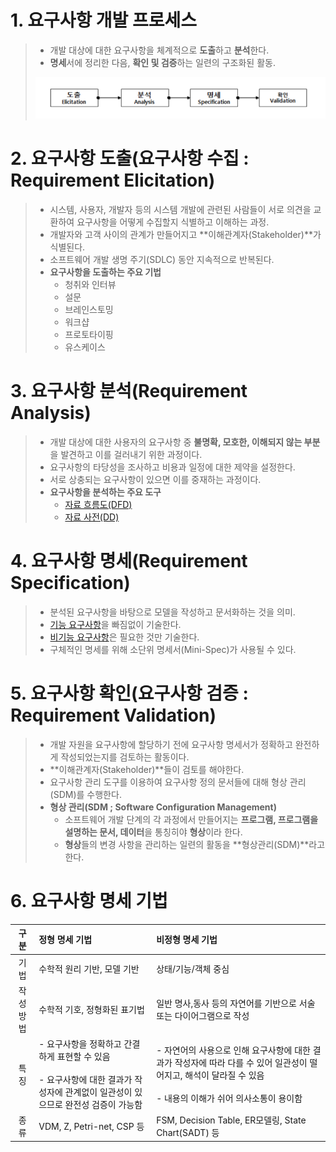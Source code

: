 # 1. 요구사항 개발 프로세스
> - 개발 대상에 대한 요구사항을 체계적으로 **도출**하고 **분석**한다.
> - **명세**서에 정리한 다음, **확인 및 검증**하는 일련의 구조화된 활동.
>
> ![alt text](./img/요구사항_개발_프로세스.png)

# 2. 요구사항 도출(요구사항 수집 : Requirement Elicitation)
> - 시스템, 사용자, 개발자 등의 시스템 개발에 관련된 사람들이 서로 의견을 교환하여 요구사항을 어떻게 수집할지 식별하고 이해하는 과정.
> - 개발자와 고객 사이의 관계가 만들어지고 **이해관계자(Stakeholder)**가 식별된다.
> - 소프트웨어 개발 생명 주기(SDLC) 동안 지속적으로 반복된다.
> - **요구사항을 도출하는 주요 기법**
>   - 청취와 인터뷰
>   - 설문
>   - 브레인스토밍
>   - 워크샵
>   - 프로토타이핑
>   - 유스케이스

# 3. 요구사항 분석(Requirement Analysis)
> - 개발 대상에 대한 사용자의 요구사항 중 **불명확, 모호한, 이해되지 않는 부분**을 발견하고 이를 걸러내기 위한 과정이다.
> - 요구사항의 타당성을 조사하고 비용과 일정에 대한 제약을 설정한다.
> - 서로 상충되는 요구사항이 있으면 이를 중재하는 과정이다.
> - **요구사항을 분석하는 주요 도구**
>   - [자료 흐름도(DFD)](./1_요구사항_확인/요구사항_분석.md)
>   - [자료 사전(DD)](./1_요구사항_확인/요구사항_분석.md)

# 4. 요구사항 명세(Requirement Specification)
> - 분석된 요구사항을 바탕으로 모델을 작성하고 문서화하는 것을 의미.
> - [기능 요구사항](./1_요구사항_확인/요구사상_정의.md)을 빠짐없이 기술한다.
> - [비기능 요구사항](./1_요구사항_확인/요구사상_정의.md)은 필요한 것만 기술한다.
> - 구체적인 명세를 위해 소단위 명세서(Mini-Spec)가 사용될 수 있다.

# 5. 요구사항 확인(요구사항 검증 : Requirement Validation)
> - 개발 자원을 요구사항에 할당하기 전에 요구사항 명세서가 정확하고 완전하게 작성되었는지를 검토하는 활동이다.
> - **이해관계자(Stakeholder)**들이 검토를 해야한다.
> - 요구사항 관리 도구를 이용하여 요구사항 정의 문서들에 대해 형상 관리(SDM)를 수행한다.
> - **형상 관리(SDM ; Software Configuration Management)**
>   - 소프트웨어 개발 단계의 각 과정에서 만들어지는 **프로그램, 프로그램을 설명하는 문서, 데이터**을 통칭히야 **형상**이라 한다.
>   - **형상**들의 변경 사항을 관리하는 일련의 활동을 **형상관리(SDM)**라고 한다.

# 6. 요구사항 명세 기법
|구분|정형 명세 기법|비정형 명세 기법|
|:---:|:---|:---|
|기법|수학적 원리 기반, 모델 기반|상태/기능/객체 중심|
|작성방법|수학적 기호, 정형화된 표기법|일반 명사,동사 등의 자연어를 기반으로 서술 또는 다이어그램으로 작성|
|특징| - 요구사항을 정확하고 간결하게 표현할 수 있음 <br><br> - 요구사항에 대한 결과가 작성자에 관계없이 일관성이 있으므로 완전성 검증이 가능함| - 자연어의 사용으로 인해 요구사항에 대한 결과가 작성자에 따라 다를 수 있어 일관성이 떨어지고, 해석이 달라질 수 있음 <br><br> - 내용의 이해가 쉬어 의사소통이 용이함|
|종류| VDM, Z, Petri-net, CSP 등| FSM, Decision Table, ER모델링, State Chart(SADT) 등|